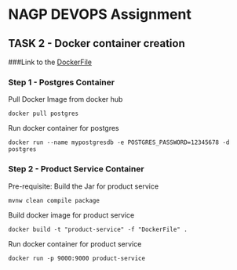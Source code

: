 # NAGP DEVOPS Assignment

## TASK 2 - Docker container creation

###Link to the [DockerFile](https://github.com/LeonDeSilva/nagp-devops-assignment/blob/docker/products-service/DockerFile)

### Step 1 - Postgres Container

Pull Docker Image from docker hub

`docker pull postgres`

Run docker container for postgres

`docker run --name mypostgresdb -e POSTGRES_PASSWORD=12345678 -d postgres`

### Step 2 - Product Service Container

Pre-requisite: Build the Jar for product service

`mvnw clean compile package`


Build docker image for product service

`docker build -t "product-service" -f "DockerFile" .`

Run docker container for product service

`docker run -p 9000:9000 product-service`


